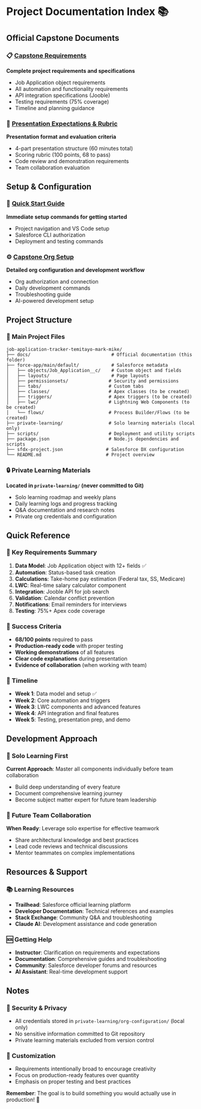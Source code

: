 # Project Documentation Index 📚

## Official Capstone Documents

### 📋 [Capstone Requirements](CAPSTONE_REQUIREMENTS.md)
**Complete project requirements and specifications**
- Job Application object requirements
- All automation and functionality requirements  
- API integration specifications (Jooble)
- Testing requirements (75% coverage)
- Timeline and planning guidance

### 🎤 [Presentation Expectations & Rubric](PRESENTATION_EXPECTATIONS.md)  
**Presentation format and evaluation criteria**
- 4-part presentation structure (60 minutes total)
- Scoring rubric (100 points, 68 to pass)
- Code review and demonstration requirements
- Team collaboration evaluation

## Setup & Configuration

### 🚀 [Quick Start Guide](../QUICK_START.md)
**Immediate setup commands for getting started**
- Project navigation and VS Code setup
- Salesforce CLI authorization
- Deployment and testing commands

### ⚙️ [Capstone Org Setup](../CAPSTONE_ORG_SETUP.md)
**Detailed org configuration and development workflow**
- Org authorization and connection
- Daily development commands
- Troubleshooting guide
- AI-powered development setup

## Project Structure

### 📁 Main Project Files
```
job-application-tracker-temitayo-mark-mike/
├── docs/                              # Official documentation (this folder)
├── force-app/main/default/            # Salesforce metadata
│   ├── objects/Job_Application__c/    # Custom object and fields  
│   ├── layouts/                       # Page layouts
│   ├── permissionsets/               # Security and permissions
│   ├── tabs/                         # Custom tabs
│   ├── classes/                      # Apex classes (to be created)
│   ├── triggers/                     # Apex triggers (to be created)  
│   ├── lwc/                          # Lightning Web Components (to be created)
│   └── flows/                        # Process Builder/Flows (to be created)
├── private-learning/                 # Solo learning materials (local only)
├── scripts/                          # Deployment and utility scripts
├── package.json                      # Node.js dependencies and scripts
├── sfdx-project.json                # Salesforce DX configuration
└── README.md                        # Project overview
```

### 🔒 Private Learning Materials
**Located in `private-learning/` (never committed to Git)**
- Solo learning roadmap and weekly plans
- Daily learning logs and progress tracking
- Q&A documentation and research notes
- Private org credentials and configuration

## Quick Reference

### 📖 Key Requirements Summary
1. **Data Model**: Job Application object with 12+ fields ✅
2. **Automation**: Status-based task creation
3. **Calculations**: Take-home pay estimation (Federal tax, SS, Medicare)
4. **LWC**: Real-time salary calculator component
5. **Integration**: Jooble API for job search
6. **Validation**: Calendar conflict prevention
7. **Notifications**: Email reminders for interviews
8. **Testing**: 75%+ Apex code coverage

### 🎯 Success Criteria
- **68/100 points** required to pass
- **Production-ready code** with proper testing
- **Working demonstrations** of all features
- **Clear code explanations** during presentation
- **Evidence of collaboration** (when working with team)

### 📅 Timeline
- **Week 1**: Data model and setup ✅
- **Week 2**: Core automation and triggers
- **Week 3**: LWC components and advanced features
- **Week 4**: API integration and final features  
- **Week 5**: Testing, presentation prep, and demo

## Development Approach

### 🎯 Solo Learning First
**Current Approach**: Master all components individually before team collaboration
- Build deep understanding of every feature
- Document comprehensive learning journey
- Become subject matter expert for future team leadership

### 👥 Future Team Collaboration
**When Ready**: Leverage solo expertise for effective teamwork
- Share architectural knowledge and best practices
- Lead code reviews and technical discussions
- Mentor teammates on complex implementations

## Resources & Support

### 📚 Learning Resources
- **Trailhead**: Salesforce official learning platform
- **Developer Documentation**: Technical references and examples
- **Stack Exchange**: Community Q&A and troubleshooting
- **Claude AI**: Development assistance and code generation

### 🆘 Getting Help
- **Instructor**: Clarification on requirements and expectations
- **Documentation**: Comprehensive guides and troubleshooting
- **Community**: Salesforce developer forums and resources
- **AI Assistant**: Real-time development support

## Notes

### 🔐 Security & Privacy
- All credentials stored in `private-learning/org-configuration/` (local only)
- No sensitive information committed to Git repository
- Private learning materials excluded from version control

### 🎨 Customization
- Requirements intentionally broad to encourage creativity
- Focus on production-ready features over quantity
- Emphasis on proper testing and best practices

**Remember**: The goal is to build something you would actually use in production! 🚀